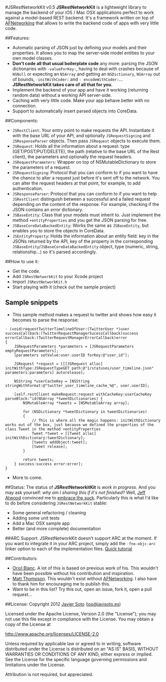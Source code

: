 #JSRestNetworkKit v0.5
**JSRestNetworkKit** is a lightweight library to manage the backend of your iOS / Mac OSX applications perfect to work against a model-based REST backend.
It's a framework written on top of [AFNetworking](https://github.com/AFNetworking/AFNetworking) that allows to write the backend code of apps with very little code.

##Features:
- Automatic parsing of JSON just by defining your models and their properties. It allows you to map the server-side model entities to your own model classes.
- **Don't code all that usual boilerplate code** any more: parsing the JSON dictionaries with ```-valueForKey:```, having to deal with crashes because of ```NSNull``` or expecting an ```NSArray``` and getting an ```NSDictionary```, ```NSArray``` out of bounds, ```-initWithCoder:``` and ```- encodeWithCoder:```... **JSRestNetworkKit takes care of all that for you**.
- Implement the backend of your app and have it working (returning random data) without a working API server-side.
- Caching with very little code. Make your app behave better with no connection.
- Support to automatically insert parsed objects into CoreData.

##Components:
- ```JSRestClient```: Your entry point to make requests the API. Instantiate it with the base URL of your API, and optionally ```JSRequestSigning``` and ```JSResponseParser``` objects. Then pass ```JSRequest``` objects to execute them.
- ```JSRequest```: Holds all the information about a request: type (GET/POST/PUT/DELETE), the path (relative to the base URL of the Rest client), the parameters and optionally the request headers.
- ```JSRequestParameters```: Wrapper on top of NSMutableDictionary to store the parameters of a request.
- ```JSRequestSigning```: Protocol that you can conform to if you want to have the chance to alter a request just before it's sent off to the network. You can alter the request headers at that point, for example, to add authentication.
- ```JSResponseParser```: Protocol that you can conform to if you want to help ```JSRestClient``` distinguish between a successful and a failed request depending on the content of the response. For example, checking if the JSON contains an *error* dictionary.
- ```JSBaseEntity```: Class that your models must inherit to. Just implement the method ```+entityProperties``` and you get the JSON parsing for free.
- ```JSBaseCoreDataBackedEntity```: Works the same as ```JSBaseEntity```, but enables you to store the objects in CoreData.
- ```JSEntityProperty```: Holds the information about an entity field: key in the JSONs returned by the API, key of the property in the corresponding ```JSBaseEntity```/```JSBaseCoreDataBackedEntity``` object, type (numeric, string, relationship...) so it's parsed accordingly.

##How to use it:
- Get the code.
- Add ```JSRestNetworkKit``` to your Xcode project
- Import ```JSRestNetworkKit.h```
- Start playing with it (check out the sample project)

## Sample snippets

- This sample method makes a request to twitter and shows how easy it becomes to parse the response:

```objc
- (void)requestTwitterTimelineOfUser:(TwitterUser *)user successCallback:(TwitterRequestManagerSucessCallback)success errorCallback:(TwitterRequestManagerErrorCallback)error
{
    JSRequestParameters *parameters = [JSRequestParameters emptyRequestParameters];
    [parameters setValue:user.userID forKey:@"user_id"];
    
    JSRequest *request = [[[JSRequest alloc] initWithType:JSRequestTypeGET path:@"1/statuses/user_timeline.json" parameters:parameters] autorelease];
    
    NSString *userCacheKey = [NSString stringWithFormat:@"twitter_user_timeline_cache_%@", user.userID];
    
    [self.restClient makeRequest:request withCacheKey:userCacheKey parseBlock:^id(NSArray *tweetDictionaries) {        
		NSMutableArray *tweets = [NSMutableArray array];
        
	    for (NSDictionary *tweetDictionary in tweetDictionaries)
	    {
	        // This is where all the magic happens: initWithDictionary works out of the box, just because we defined the properties of the class Tweet in the method +entityProperties
	        Tweet *tweet = [[Tweet alloc] initWithDictionary:tweetDictionary];
	        [tweets addObject:tweet];
	        [tweet release];
	    }
	    
	    return tweets;
    } success:success error:error];
}
```
- More to come.

##Status:
The status of **JSRestNetworkitKit** is *work in progress*. And you may ask yourself: *why am I sharing this if it's not finished*? Well, [Jeff Atwood](http://www.codinghorror.com/blog/) convinced me to [embrace the suck](http://www.codinghorror.com/blog/2012/05/how-to-stop-sucking-and-be-awesome-instead.html).
Particularly this is what I'd like to do before considering ```JSRestNetworkKit``` stable:
- Some general refactoring / cleaning
- Adding some unit tests
- Add a Mac OSX sample app
- Better (and more complete) documentation

##ARC Support:
JSRestNetworkKit doesn't support ARC at the moment. If you want to integrate it in your ARC project, simply add the ```-fno-objc-arc``` linker option to each of the implementation files. [Quick tutorial](http://maniacdev.com/2012/01/easily-get-non-arc-enabled-open-source-libraries-working-in-arc-enabled-projects/)

##Contributors:
- [Oriol Blanc](https://github.com/oriolblanc). A lot of this is based on previous work of his. This wouldn't have been possible without his contribution and inspiration.
- [Matt Thompson](https://github.com/mattt). This wouldn't exist without [AFNetworking](https://github.com/AFNetworking/AFNetworking). I also have to thank him for encouraging me to publish this.
- Want to be in this list? Try this out, open an issue, fork it, open a pull request...

##License:
Copyright 2012 [Javier Soto](http://twitter.com/javisoto) (ios@javisoto.es)

Licensed under the Apache License, Version 2.0 (the "License");
you may not use this file except in compliance with the License.
You may obtain a copy of the License at

http://www.apache.org/licenses/LICENSE-2.0

Unless required by applicable law or agreed to in writing, software
distributed under the License is distributed on an "AS IS" BASIS,
WITHOUT WARRANTIES OR CONDITIONS OF ANY KIND, either express or implied.
See the License for the specific language governing permissions and
 limitations under the License. 

Attribution is not required, but appreciated.
